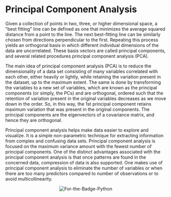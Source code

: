 # Principal Component Analysis

Given a collection of points in two, three, or higher dimensional space, a "best fitting" line can be defined as one that minimizes
the average squared distance from a point to the line. The next best-fitting line can be similarly chosen from directions perpendicular to the first.
Repeating this process yields an orthogonal basis in which different individual dimensions of the data are uncorrelated.
These basis vectors are called principal components, and several related procedures principal component analysis (PCA).

The main idea of principal component analysis (PCA) is to reduce the dimensionality of a data set consisting of many variables correlated with each other, 
either heavily or lightly, while retaining the variation present in the dataset, up to the maximum extent. The same is done by transforming the variables 
to a new set of variables, which are known as the principal components (or simply, the PCs) and are orthogonal, ordered such that the retention of variation present 
in the original variables decreases as we move down in the order. So, in this way, the 1st principal component retains maximum variation that was present in the original 
components. The principal components are the eigenvectors of a covariance matrix, and hence they are orthogonal.

Principal component analysis helps make data easier to explore and visualize. It is a simple non-parametric technique for extracting 
information from complex and confusing data sets. Principal component analysis is focused on the maximum variance amount with the fewest number of principal components.
One of the distinct advantages associated with the principal component analysis is that once patterns are found in the concerned data, compression of data is also supported.
One makes use of principal component analysis to eliminate the number of variables or when there are too many predictors compared to number of observations or
to avoid multicollinearity.

<p align="center">
  <img alt="For-the-Badge-Python" src="http://ForTheBadge.com/images/badges/made-with-python.svg">
  
</p>
